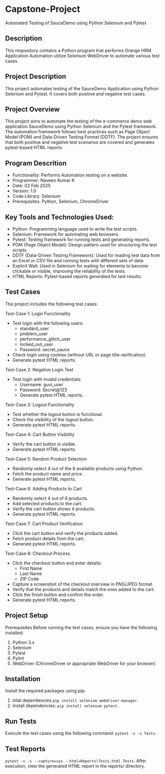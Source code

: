 # Capstone-Project
Automated Testing of SauceDemo using Python Selenium and Pytest

## Description

This respository contains a Python program that performs Orange HRM Application Automation utilize Selenium WebDriver to automate various test cases.
## Project Description

This project automates testing of the SauceDemo Application using Python Selenium and Pytest. It covers both positive and negative test cases.

## Project Overview

This project aims to automate the testing of the e-commerce demo web application SauceDemo using Python Selenium and the Pytest framework. The automation framework follows best practices such as Page Object Model (POM) and Data-Driven Testing Format (DDTF). The project ensures that both positive and negative test scenarios are covered and generates pytest-based HTML reports.

## Program Descrition
*  Functionality: Performs Automation testing on a website.
*  Programmer: Naveen Kumar K
*  Date: 02 Feb 2025
*  Version: 1.0
*  Code Library: Selenium
*  Prerequisites: Python, Selenium, ChromeDriver

## Key Tools and Technologies Used:
*  Python: Programming language used to write the test scripts.
*  Selenium: Framework for automating web browsers.
*  Pytest: Testing framework for running tests and generating reports.
*  POM (Page Object Model): Design pattern used for structuring the test scripts.
*  DDTF (Data-Driven Testing Framework): Used for reading test data from an Excel or CSV file and running tests with different sets of data.
*  Explicit Wait: Used in Selenium for waiting for elements to become clickable or visible, improving the reliability of the tests.
*  HTML Reports: Pytest-based reports generated for test results.

## Test Cases
The project includes the following test cases:

Test-Case 1: Login Functionality
* Test login with the following users:
  * standard_user
  * problem_user
  * performance_glitch_user
  * locked_out_user
  * Password: secret_sauce
* Check login using cookies (without URL or page title verification).
* Generate pytest HTML reports.

Test-Case 2: Negative Login Test
* Test login with invalid credentials:
  * Username: guvi_user
  * Password: Secret@123
  * Generate pytest HTML reports.

Test-Case 3: Logout Functionality
* Test whether the logout button is functional.
* Check the visibility of the logout button.
* Generate pytest HTML reports.

Test-Case 4: Cart Button Visibility
* Verify the cart button is visible.
* Generate pytest HTML reports.

Test-Case 5: Random Product Selection
* Randomly select 4 out of the 6 available products using Python.
* Fetch the product name and price.
* Generate pytest HTML reports.

Test-Case 6: Adding Products to Cart
* Randomly select 4 out of 6 products.
* Add selected products to the cart.
* Verify the cart button shows 4 products.
* Generate pytest HTML reports.

Test-Case 7: Cart Product Verification
* Click the cart button and verify the products added.
* Fetch product details from the cart.
* Generate pytest HTML reports.

Test-Case 8: Checkout Process
* Click the checkout button and enter details:
  * First Name
  * Last Name
  * ZIP Code
* Capture a screenshot of the checkout overview in PNG/JPEG format.
* Verify that the products and details match the ones added to the cart.
* Click the finish button and confirm the order.
* Generate pytest HTML reports.

## Project Setup
Prerequisites
Before running the test cases, ensure you have the following installed:
1) Python 3.x
2) Selenium
3) Pytest
4) Pylint
5) WebDriver (ChromeDriver or appropriate WebDriver for your browser)

## Installation
Install the required packages using pip:
1. Intal dependencies `pip install selenium webdriver-manager`.
2. Install dependencies: `pip install selenium pytest`.

## Run Tests
Execute the test cases using the following command:
`pytest -v -s Tests`.

## Test Reports
`pytest -v -s --capture=sys --html=Reports\Tests.html Tests`.
After execution, view the generated HTML report in the reports/ directory.
